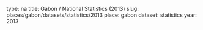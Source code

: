 type: na
title: Gabon / National Statistics (2013)
slug: places/gabon/datasets/statistics/2013
place: gabon
dataset: statistics
year: 2013
